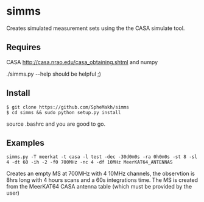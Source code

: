 simms
=====

Creates simulated measurement sets using the the CASA simulate tool. 

Requires
-----
CASA http://casa.nrao.edu/casa_obtaining.shtml and numpy

./simms.py --help should be helpful ;)

Install 
---
```
$ git clone https://github.com/SpheMakh/simms
$ cd simms && sudo python setup.py install 
```

source .bashrc and you are good to go.

Examples
------
```
simms.py -T meerkat -t casa -l test -dec -30d0m0s -ra 0h0m0s -st 8 -sl 4 -dt 60 -ih -2 -f0 700MHz -nc 4 -df 10MHz MeerKAT64_ANTENNAS
```

Creates an empty MS at 700MHz with 4 10MHz channels, the observtion is 8hrs long with 4 hours scans and a 60s integrations time. The MS is created from the MeerKAT64 CASA antenna table (which must be provided by the user)
